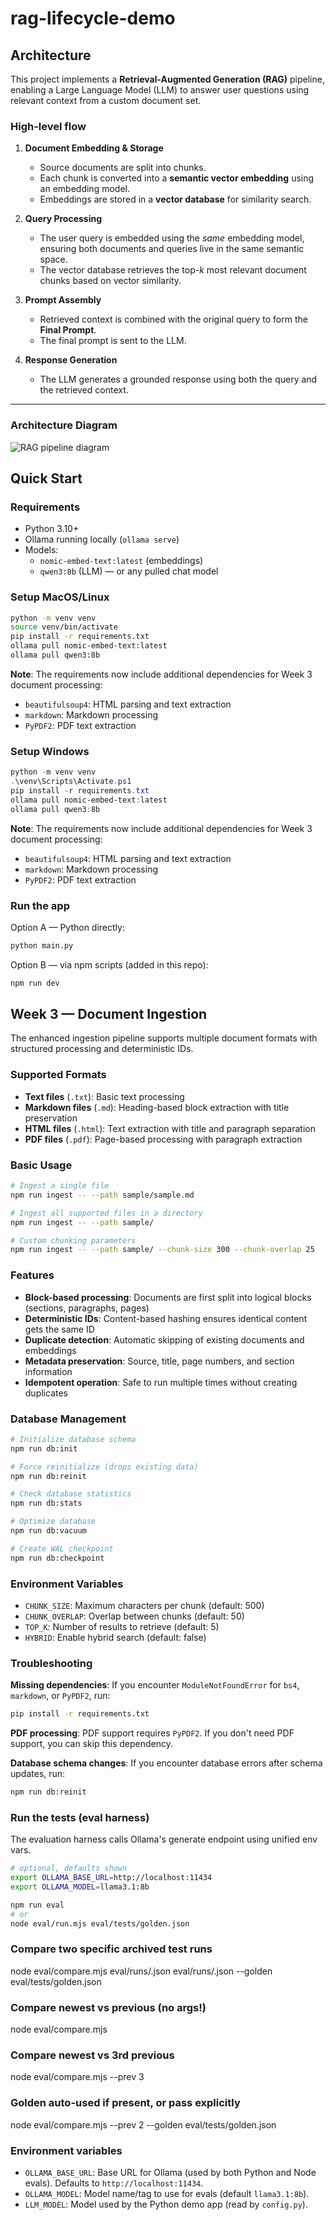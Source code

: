 # rag-lifecycle-demo

## Architecture

This project implements a **Retrieval-Augmented Generation (RAG)** pipeline, enabling a Large Language Model (LLM) to answer user questions using relevant context from a custom document set.

### High-level flow

1. **Document Embedding & Storage**

   - Source documents are split into chunks.
   - Each chunk is converted into a **semantic vector embedding** using an embedding model.
   - Embeddings are stored in a **vector database** for similarity search.

2. **Query Processing**

   - The user query is embedded using the _same_ embedding model, ensuring both documents and queries live in the same semantic space.
   - The vector database retrieves the top-_k_ most relevant document chunks based on vector similarity.

3. **Prompt Assembly**

   - Retrieved context is combined with the original query to form the **Final Prompt**.
   - The final prompt is sent to the LLM.

4. **Response Generation**
   - The LLM generates a grounded response using both the query and the retrieved context.

---

### Architecture Diagram

![RAG pipeline diagram](docs/diagram.png)

## Quick Start

### Requirements

- Python 3.10+
- Ollama running locally (`ollama serve`)
- Models:
  - `nomic-embed-text:latest` (embeddings)
  - `qwen3:8b` (LLM) — or any pulled chat model

### Setup MacOS/Linux

```bash
python -m venv venv
source venv/bin/activate
pip install -r requirements.txt
ollama pull nomic-embed-text:latest
ollama pull qwen3:8b
```

**Note**: The requirements now include additional dependencies for Week 3 document processing:

- `beautifulsoup4`: HTML parsing and text extraction
- `markdown`: Markdown processing
- `PyPDF2`: PDF text extraction

### Setup Windows

```powershell
python -m venv venv
.\venv\Scripts\Activate.ps1
pip install -r requirements.txt
ollama pull nomic-embed-text:latest
ollama pull qwen3:8b
```

**Note**: The requirements now include additional dependencies for Week 3 document processing:

- `beautifulsoup4`: HTML parsing and text extraction
- `markdown`: Markdown processing
- `PyPDF2`: PDF text extraction

### Run the app

Option A — Python directly:

```bash
python main.py
```

Option B — via npm scripts (added in this repo):

```bash
npm run dev
```

## Week 3 — Document Ingestion

The enhanced ingestion pipeline supports multiple document formats with structured processing and deterministic IDs.

### Supported Formats

- **Text files** (`.txt`): Basic text processing
- **Markdown files** (`.md`): Heading-based block extraction with title preservation
- **HTML files** (`.html`): Text extraction with title and paragraph separation
- **PDF files** (`.pdf`): Page-based processing with paragraph extraction

### Basic Usage

```bash
# Ingest a single file
npm run ingest -- --path sample/sample.md

# Ingest all supported files in a directory
npm run ingest -- --path sample/

# Custom chunking parameters
npm run ingest -- --path sample/ --chunk-size 300 --chunk-overlap 25
```

### Features

- **Block-based processing**: Documents are first split into logical blocks (sections, paragraphs, pages)
- **Deterministic IDs**: Content-based hashing ensures identical content gets the same ID
- **Duplicate detection**: Automatic skipping of existing documents and embeddings
- **Metadata preservation**: Source, title, page numbers, and section information
- **Idempotent operation**: Safe to run multiple times without creating duplicates

### Database Management

```bash
# Initialize database schema
npm run db:init

# Force reinitialize (drops existing data)
npm run db:reinit

# Check database statistics
npm run db:stats

# Optimize database
npm run db:vacuum

# Create WAL checkpoint
npm run db:checkpoint
```

### Environment Variables

- `CHUNK_SIZE`: Maximum characters per chunk (default: 500)
- `CHUNK_OVERLAP`: Overlap between chunks (default: 50)
- `TOP_K`: Number of results to retrieve (default: 5)
- `HYBRID`: Enable hybrid search (default: false)

### Troubleshooting

**Missing dependencies**: If you encounter `ModuleNotFoundError` for `bs4`, `markdown`, or `PyPDF2`, run:

```bash
pip install -r requirements.txt
```

**PDF processing**: PDF support requires `PyPDF2`. If you don't need PDF support, you can skip this dependency.

**Database schema changes**: If you encounter database errors after schema updates, run:

```bash
npm run db:reinit
```

### Run the tests (eval harness)

The evaluation harness calls Ollama's generate endpoint using unified env vars.

```bash
# optional, defaults shown
export OLLAMA_BASE_URL=http://localhost:11434
export OLLAMA_MODEL=llama3.1:8b

npm run eval
# or
node eval/run.mjs eval/tests/golden.json
```

### Compare two specific archived test runs

node eval/compare.mjs eval/runs/<old>.json eval/runs/<new>.json --golden eval/tests/golden.json

### Compare newest vs previous (no args!)

node eval/compare.mjs

### Compare newest vs 3rd previous

node eval/compare.mjs --prev 3

### Golden auto-used if present, or pass explicitly

node eval/compare.mjs --prev 2 --golden eval/tests/golden.json

### Environment variables

- `OLLAMA_BASE_URL`: Base URL for Ollama (used by both Python and Node evals). Defaults to `http://localhost:11434`.
- `OLLAMA_MODEL`: Model name/tag to use for evals (default `llama3.1:8b`).
- `LLM_MODEL`: Model used by the Python demo app (read by `config.py`).
